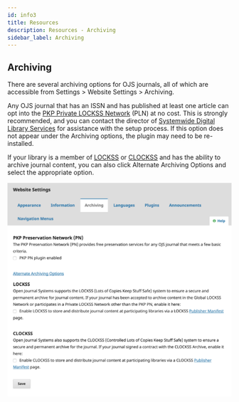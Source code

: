 ```yaml
---
id: info3
title: Resources
description: Resources - Archiving
sidebar_label: Archiving
---
```


## Archiving
There are several archiving options for OJS journals, all of which are accessible from Settings > Website Settings > Archiving.

Any OJS journal that has an ISSN and has published at least one article can opt into the [PKP Private LOCKSS Network](https://pkp.sfu.ca/2016/08/08/pkp-lockss-pln-update/) (PLN) at no cost. This is strongly recommended, and you can contact the director of [Systemwide Digital Library Services](https://www2.calstate.edu/csu-system/administration/sdls/Pages/about-us.aspx) for assistance with the setup process. If this option does not appear under the Archiving options, the plugin may need to be re-installed.

If your library is a member of [LOCKSS](https://www.lockss.org) or [CLOCKSS](https://clockss.org) and has the ability to archive journal content, you can also click Alternate Archiving Options and select the appropriate option.

![Archiving](assets/Archiving.png)
